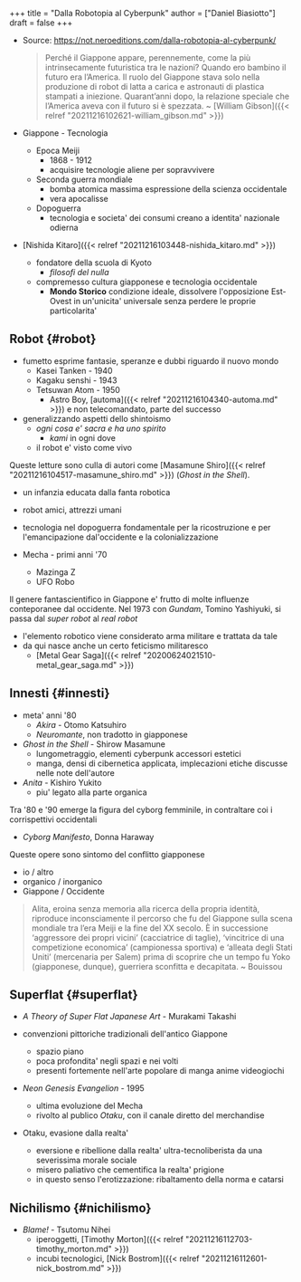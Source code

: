 +++
title = "Dalla Robotopia al Cyberpunk"
author = ["Daniel Biasiotto"]
draft = false
+++

-   Source: <https://not.neroeditions.com/dalla-robotopia-al-cyberpunk/>

    > Perché il Giappone appare, perennemente, come la più intrinsecamente futuristica tra le nazioni? Quando ero bambino il futuro era l’America. Il ruolo del Giappone stava solo nella produzione di robot di latta a carica e astronauti di plastica stampati a iniezione. Quarant’anni dopo, la relazione speciale che l’America aveva con il futuro si è spezzata.
    > ~ [William Gibson]({{< relref "20211216102621-william_gibson.md" >}})

-   Giappone - Tecnologia
    -   Epoca Meiji
        -   1868 - 1912
        -   acquisire tecnologie aliene per sopravvivere
    -   Seconda guerra mondiale
        -   bomba atomica massima espressione della scienza occidentale
        -   vera apocalisse
    -   Dopoguerra
        -   tecnologia e societa' dei consumi creano a identita' nazionale odierna
-   [Nishida Kitaro]({{< relref "20211216103448-nishida_kitaro.md" >}})
    -   fondatore della scuola di Kyoto
        -   _filosofi del nulla_
    -   compremesso cultura giapponese e tecnologia occidentale
        -   **Mondo Storico** condizione ideale, dissolvere l'opposizione Est-Ovest in un'unicita' universale senza perdere le proprie particolarita'


## Robot {#robot}

-   fumetto esprime fantasie, speranze e dubbi riguardo il nuovo mondo
    -   Kasei Tanken - 1940
    -   Kagaku senshi - 1943
    -   Tetsuwan Atom - 1950
        -   Astro Boy, [automa]({{< relref "20211216104340-automa.md" >}}) e non telecomandato, parte del successo
-   generalizzando aspetti dello shintoismo
    -   _ogni cosa e' sacra e ha uno spirito_
        -   _kami_ in ogni dove
    -   il robot e' visto come vivo

Queste letture sono culla di autori come [Masamune Shiro]({{< relref "20211216104517-masamune_shiro.md" >}}) (_Ghost in the Shell_).

-   un infanzia educata dalla <span class="underline">fanta robotica</span>
-   robot amici, attrezzi umani
-   tecnologia nel dopoguerra fondamentale per la ricostruzione e per l'emancipazione dal'occidente e la colonializzazione

-   Mecha - primi anni '70
    -   Mazinga Z
    -   UFO Robo

Il genere fantascientifico in Giappone e' frutto di molte influenze conteporanee dal occidente.
Nel 1973 con _Gundam_, Tomino Yashiyuki, si passa dal _super robot_ al _real robot_

-   l'elemento robotico viene considerato arma militare e trattata da tale
-   da qui nasce anche un certo feticismo militaresco
    -   [Metal Gear Saga]({{< relref "20200624021510-metal_gear_saga.md" >}})


## Innesti {#innesti}

-   meta' anni '80
    -   _Akira_ - Otomo Katsuhiro
    -   _Neuromante_, non tradotto in giapponese
-   _Ghost in the Shell_ - Shirow Masamune
    -   lungometraggio, elementi cyberpunk accessori estetici
    -   manga, densi di cibernetica applicata, implecazioni etiche discusse nelle note dell'autore
-   _Anita_ - Kishiro Yukito
    -   piu' legato alla parte organica

Tra '80 e '90 emerge la figura del cyborg femminile, in contraltare coi i corrispettivi occidentali

-   _Cyborg Manifesto_, Donna Haraway

Queste opere sono sintomo del conflitto giapponese

-   io / altro
-   organico / inorganico
-   Giappone / Occidente

> Alita, eroina senza memoria alla ricerca della propria identità, riproduce inconsciamente il percorso che fu del Giappone sulla scena mondiale tra l’era Meiji e la fine del XX secolo. È in successione ‘aggressore dei propri vicini’ (cacciatrice di taglie), ‘vincitrice di una competizione economica’ (campionessa sportiva) e ‘alleata degli Stati Uniti’ (mercenaria per Salem) prima di scoprire che un tempo fu Yoko (giapponese, dunque), guerriera sconfitta e decapitata.
> ~ Bouissou


## Superflat {#superflat}

-   _A Theory of Super Flat Japanese Art_ - Murakami Takashi
-   convenzioni pittoriche tradizionali dell'antico Giappone
    -   spazio piano
    -   poca profondita' negli spazi e nei volti
    -   presenti fortemente nell'arte popolare di manga anime videogiochi

-   _Neon Genesis Evangelion_ - 1995
    -   ultima evoluzione del Mecha
    -   rivolto al publico _Otaku_, con il canale diretto del merchandise

-   Otaku, evasione dalla realta'
    -   eversione e ribellione dalla realta' ultra-tecnoliberista da una severissima morale sociale
    -   misero paliativo che cementifica la realta' prigione
    -   in questo senso l'erotizzazione: <span class="underline">ribaltamento della norma e catarsi</span>


## Nichilismo {#nichilismo}

-   _Blame!_ - Tsutomu Nihei
    -   iperoggetti, [Timothy Morton]({{< relref "20211216112703-timothy_morton.md" >}})
    -   incubi tecnologici, [Nick Bostrom]({{< relref "20211216112601-nick_bostrom.md" >}})